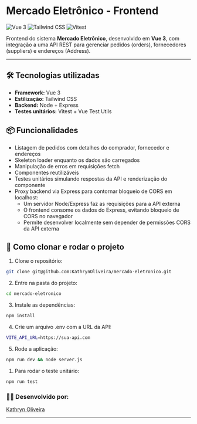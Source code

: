 # Mercado Eletrônico - Frontend

![Vue 3](https://img.shields.io/badge/Vue-3.2.45-brightgreen?logo=vue.js)
![Tailwind CSS](https://img.shields.io/badge/TailwindCSS-3.3.3-blue?logo=tailwind-css)
![Vitest](https://img.shields.io/badge/Vitest-0.34.0-orange)

Frontend do sistema **Mercado Eletrônico**, desenvolvido em **Vue 3**, com integração a uma API REST para gerenciar pedidos (orders), fornecedores (suppliers) e endereços (Address).

---

## 🛠️ Tecnologias utilizadas

- **Framework:** Vue 3   
- **Estilização:** Tailwind CSS    
- **Backend:** Node + Express
- **Testes unitários:** Vitest + Vue Test Utils   

## 📦 Funcionalidades

- Listagem de pedidos com detalhes do comprador, fornecedor e endereços  
- Skeleton loader enquanto os dados são carregados  
- Manipulação de erros em requisições fetch  
- Componentes reutilizáveis 
- Testes unitários simulando respostas da API e renderização do componente  
- Proxy backend via Express para contornar bloqueio de CORS em localhost:
  - Um servidor Node/Express faz as requisições para a API externa  
  - O frontend consome os dados do Express, evitando bloqueio de CORS no navegador  
  - Permite desenvolver localmente sem depender de permissões CORS da API externa


## 🚀 Como clonar e rodar o projeto

1. Clone o repositório:

```bash
git clone git@github.com:KathrynOliveira/mercado-eletronico.git
```

2. Entre na pasta do projeto:
```bash
cd mercado-eletronico
```

3. Instale as dependências:
 ```bash
npm install
```  

4. Crie um arquivo .env com a URL da API:
```bash
VITE_API_URL=https://sua-api.com
```

5. Rode a aplicação:
```bash
npm run dev && node server.js
``` 

1. Para rodar o teste unitário:
 ```bash
npm run test
```   

### 🧑‍💻 Desenvolvido por:
[Kathryn Oliveira](https://github.com/KathrynOliveira)

---

